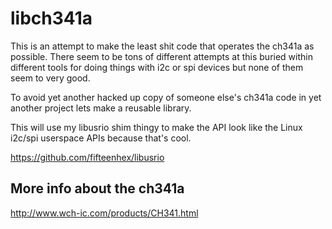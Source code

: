 # libch341a

This is an attempt to make the least shit code that operates
the ch341a as possible. There seem to be tons of different
attempts at this buried within different tools for doing
things with i2c or spi devices but none of them seem to very
good.

To avoid yet another hacked up copy of someone else's
ch341a code in yet another project lets make a reusable
library.

This will use my libusrio shim thingy to make the API
look like the Linux i2c/spi userspace APIs because
that's cool.

https://github.com/fifteenhex/libusrio

## More info about the ch341a

http://www.wch-ic.com/products/CH341.html
